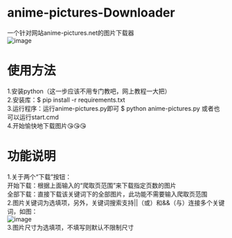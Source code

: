 # anime-pictures-Downloader
一个针对网站anime-pictures.net的图片下载器<br>
![image](https://r2.img.cdn.loliloli.net/19d48d1c0382158a62dfb072681f2190/2023/11/07/La9Eb.png)

# 使用方法
1.安装python（这一步应该不用专门教吧，网上教程一大把）<br>
2.安装库：$ pip install -r requirements.txt<br>
3.运行程序：运行anime-pictures.py即可 $ python anime-pictures.py 或者也可以运行start.cmd<br>
4.开始愉快地下载图片😘😘😘

# 功能说明
1.关于两个“下载”按钮：<br>
开始下载：根据上面输入的“爬取页范围”来下载指定页数的图片<br>
全部下载：直接下载该关键词下的全部图片，此功能不需要输入爬取页范围<br>
2.图片关键词为选填项，另外，关键词搜索支持||（或）和&&（与）连接多个关键词，如图：<br>
![image](https://r2.img.cdn.loliloli.net/19d48d1c0382158a62dfb072681f2190/2023/11/07/LaKOg.png)<br>
3.图片尺寸为选填项，不填写则默认不限制尺寸
